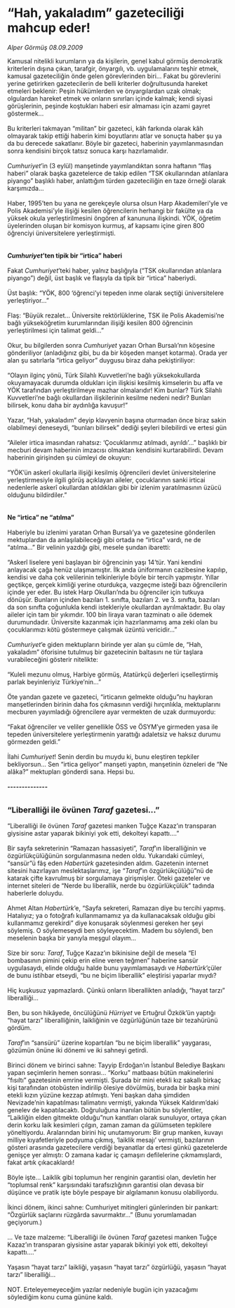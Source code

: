 # “Hah, yakaladım” gazeteciliği mahcup eder!

*Alper Görmüş 08.09.2009*

<div class="taraf_structure_2col_1zq">
<div class="margen_n">



 <p>Kamusal nitelikli kurumların ya da kişilerin, genel kabul görmüş demokratik kriterlerin dışına çıkan, tarafgir, önyargılı, vb. uygulamalarını teşhir etmek, kamusal gazeteciliğin önde gelen görevlerinden biri... Fakat bu görevlerini yerine getirirken gazetecilerin de belli kriterler doğrultusunda hareket etmeleri beklenir: Peşin hükümlerden ve önyargılardan uzak olmak; olgulardan hareket etmek ve onların sınırları içinde kalmak; kendi siyasi görüşlerinin, peşinde koştukları haberi esir almaması için azami gayret göstermek... <br/><br/>Bu kriterleri takmayan “militan” bir gazeteci, kâh farkında olarak kâh olmayarak takip ettiği haberin kimi boyutlarını atlar ve sonuçta haber şu ya da bu derecede sakatlanır. Böyle bir gazeteci, haberinin yayımlanmasından sonra kendisini birçok tatsız sonuca karşı hazırlamalıdır.<i> <br/><br/>Cumhuriyet</i>’in (3 eylül) manşetinde yayımlandıktan sonra haftanın “flaş haberi” olarak başka gazetelerce de takip edilen “TSK okullarından atılanlara piyango” başlıklı haber, anlattığım türden gazeteciliğin en taze örneği olarak karşımızda... <br/><br/>Haber, 1995’ten bu yana ne gerekçeyle olursa olsun Harp Akademileri’yle ve Polis Akademisi’yle ilişiği kesilen öğrencilerin herhangi bir fakülte ya da yüksek okula yerleştirilmesini öngören af kanununa ilişkindi. YÖK, öğretim üyelerinden oluşan bir komisyon kurmuş, af kapsamı içine giren 800 öğrenciyi üniversitelere yerleştirmişti.<b><i> <br/><br/><br/>Cumhuriyet</i>’ten tipik bir “irtica” haberi</b> <br/><br/>Fakat <i>Cumhuriyet</i>’teki haber, yalnız başlığıyla (“TSK okullarından atılanlara piyango”) değil, üst başlık ve flaşıyla da tipik bir “irtica” haberiydi. <br/><br/>Üst başlık: “YÖK, 800 ‘öğrenci’yi tepeden inme olarak seçtiği üniversitelere yerleştiriyor...” <br/><br/>Flaş: “Büyük rezalet... Üniversite rektörlüklerine, TSK ile Polis Akademisi’ne bağlı yükseköğretim kurumlarından ilişiği kesilen 800 öğrencinin yerleştirilmesi için talimat geldi...” <br/><br/>Okur, bu bilgilerden sonra <i>Cumhuriyet </i>yazarı Orhan Bursalı’nın köşesine gönderiliyor (anladığınız gibi, bu da bir köşeden manşet kotarma). Orada yer alan şu satırlarla “irtica geliyor” duygusu biraz daha pekiştiriliyor: <br/><br/>“Olayın ilginç yönü, Türk Silahlı Kuvvetleri’ne bağlı yüksekokullarda okuyamayacak durumda oldukları için ilişkisi kesilmiş kimselerin bu affa ve YÖK tarafından yerleştirilmeye mazhar olmalarıdır! Kim bunlar? Türk Silahlı Kuvvetleri’ne bağlı okullardan ilişkilerinin kesilme nedeni nedir? Bunları bilirsek, konu daha bir aydınlığa kavuşur!” <br/><br/>Yazar, “Hah, yakaladım” deyip klavyenin başına oturmadan önce biraz sakin olabilmeyi deneseydi, “bunları bilirsek” dediği şeyleri bilebilirdi ve ertesi gün <br/><br/>“Aileler irtica imasından rahatsız: ‘Çocuklarımız atılmadı, ayrıldı’...” başlıklı bir mecburi devam haberinin imzacısı olmaktan kendisini kurtarabilirdi. Devam haberinin girişinden şu cümleyi de okuyun: <br/><br/>“YÖK’ün askerî okullarla ilişiği kesilmiş öğrencileri devlet üniversitelerine yerleştirmesiyle ilgili görüş açıklayan aileler, çocuklarının sanki irticai nedenlerle askerî okullardan atıldıkları gibi bir izlenim yaratılmasının üzücü olduğunu bildirdiler.”<b> <br/><br/><br/>Ne “irtica” ne “atılma”</b> <br/><br/>Haberiyle bu izlenimi yaratan Orhan Bursalı’ya ve gazetesine gönderilen mektuplardan da anlaşılabileceği gibi ortada ne “irtica” vardı, ne de “atılma...” Bir velinin yazdığı gibi, mesele şundan ibaretti: <br/><br/>“Askerî liselere yeni başlayan bir öğrencinin yaşı 14’tür. Yani kendini anlayacak çağa henüz ulaşmamıştır. İlk anda üniformanın cazibesine kapılıp, kendisi ve daha çok velilerinin telkinleriyle böyle bir tercih yapmıştır. Yıllar geçtikçe, gerçek kimliği yerine oturdukça, vazgeçme isteği bazı öğrencilerin içinde yer eder. Bu istek Harp Okulları’nda bu öğrenciler için tutkuya dönüşür. Bunların içinden bazıları 1. sınıfta, bazıları 2. ve 3. sınıfta, bazıları da son sınıfta çoğunlukla kendi istekleriyle okullardan ayrılmaktadır. Bu olay aileler için tam bir yıkımdır. 100 bin liraya varan tazminatı o aile ödemek durumundadır. Üniversite kazanmak için hazırlanmamış ama zeki olan bu çocuklarımızı kötü göstermeye çalışmak üzüntü vericidir...” <i><br/><br/>Cumhuriyet</i>’e giden mektupların birinde yer alan şu cümle de, “Hah, yakaladım” öforisine tutulmuş bir gazetecinin baltasını ne tür taşlara vurabileceğini gösterir nitelikte: <br/><br/>“Kuleli mezunu olmuş, Harbiye görmüş, Atatürkçü değerleri içselleştirmiş parlak beyinleriyiz Türkiye’nin...” <br/><br/>Öte yandan gazete ve gazeteci, “irticanın gelmekte olduğu”nu haykıran manşetlerinden birinin daha fos çıkmasının verdiği hırçınlıkla, mektuplarını mecburen yayımladığı öğrencilere ayar vermekten de uzak durmuyordu: <br/><br/>“Fakat öğrenciler ve veliler genellikle ÖSS ve ÖSYM’ye girmeden yasa ile tepeden üniversitelere yerleştirmenin yarattığı adaletsiz ve haksız durumu görmezden geldi.” <br/><br/>İlahi <i>Cumhuriyet</i>! Senin derdin bu muydu ki, bunu eleştiren tepkiler bekliyorsun... Sen “irtica geliyor” manşeti yaptın, manşetinin özneleri de “Ne alâka?” mektupları gönderdi sana. Hepsi bu.<b> <br/><br/>--------------</b> <br/><br/><br/><font size="4"><strong>“Liberalliği ile övünen <i>Taraf </i>gazetesi...” <br/></strong></font><br/>“Liberalliği ile övünen <i>Taraf</i> gazetesi manken Tuğçe Kazaz’ın transparan giysisine astar yaparak bikiniyi yok etti, dekolteyi kapattı....” <br/><br/>Bir sayfa sekreterinin “Ramazan hassasiyeti”, <i>Taraf</i>’ın liberalliğinin ve özgürlükçülüğünün sorgulanmasına neden oldu. Yukarıdaki cümleyi, “sansür”ü fâş eden <i>Habertürk</i> gazetesinden aldım. Gazetenin internet sitesini hazırlayan meslektaşlarımız, işe “<i>Taraf</i>’ın özgürlükçülüğü”nü de katarak çifte kavrulmuş bir sorgulamaya girişmişler. Öteki gazeteler ve internet siteleri de “Nerde bu liberallik, nerde bu özgürlükçülük” tadında haberlerle doluydu. <br/><br/>Ahmet Altan <i>Habertürk</i>’e, “Sayfa sekreteri, Ramazan diye bu tercihi yapmış. Hatalıyız; ya o fotoğrafı kullanmamamız ya da kullanacaksak olduğu gibi kullanmamız gerekirdi” diye konuşarak söylenmesi gereken her şeyi söylemiş. O söylemeseydi ben söyleyecektim. Madem bu söylendi, ben meselenin başka bir yanıyla meşgul olayım... <br/><br/>Size bir soru: <i>Taraf</i>, Tuğçe Kazaz’ın bikinisine değil de mesela “El bombasının pimini çekip erin eline veren teğmen” haberine sansür uygulasaydı, elinde olduğu halde bunu yayımlamasaydı ve <i>Habertürk</i>’çüler de bunu istihbar etseydi, “bu ne biçim liberallik” eleştirisi yaparlar mıydı? <br/><br/>Hiç kuşkusuz yapmazlardı. Çünkü onların liberallikten anladığı, “hayat tarzı” liberalliği... <br/><br/>Ben, bu son hikâyede, öncülüğünü <i>Hürriyet </i>ve Ertuğrul Özkök’ün yaptığı “hayat tarzı” liberalliğinin, laikliğinin ve özgürlüğünün taze bir tezahürünü gördüm.<i> <br/><br/>Taraf</i>’ın “sansürü” üzerine kopartılan “bu ne biçim liberallik” yaygarası, gözümün önüne iki dönemi ve iki sahneyi getirdi. <br/><br/>Birinci dönem ve birinci sahne: Tayyip Erdoğan’ın İstanbul Belediye Başkanı yapan seçimlerin hemen sonrası... “Korku” matbaası bütün makinelerini “fısıltı” gazetesinin emrine vermişti. Şurada bir mini etekli kız sakallı birkaç kişi tarafından otobüsten indirilip ölesiye dövülmüş, burada bir başka mini etekli kızın yüzüne kezzap atılmıştı. Yeni başkan daha şimdiden Nevizade’nin kapatılması talimatını vermişti, yakında Yüksek Kaldırım’daki genelev de kapatılacaktı. Doğruluğuna inanılan bütün bu söylentiler, “Laikliğin elden gitmekte olduğu”nun kanıtları olarak sunuluyor, ortaya çıkan derin korku laik kesimleri çılgın, zaman zaman da gülümseten tepkilere yöneltiyordu. Aralarından birini hiç unutamıyorum: Bir grup manken, kuvayı milliye kıyafetleriyle podyuma çıkmış, ‘laiklik mesajı’ vermişti, bazılarının gösteri arasında gazetecilere verdiği beyanatlar da ertesi günkü gazetelerde genişçe yer almıştı: O zamana kadar iç çamaşırı defilelerine çıkmamışlardı, fakat artık çıkacaklardı! <br/><br/>Böyle işte... Laiklik gibi toplumun her renginin garantisi olan, devletin her “toplumsal renk” karşısındaki tarafsızlığının garantisi olan devasa bir düşünce ve pratik işte böyle pespaye bir algılamanın konusu olabiliyordu. <br/><br/>İkinci dönem, ikinci sahne: Cumhuriyet mitingleri günlerinden bir pankart: “Özgürlük saçlarını rüzgârda savurmaktır...” (Bunu yorumlamadan geçiyorum.) <br/><br/>... Ve taze malzeme: “Liberalliği ile övünen <i>Taraf</i> gazetesi manken Tuğçe Kazaz’ın transparan giysisine astar yaparak bikiniyi yok etti, dekolteyi kapattı....” <br/><br/>Yaşasın “hayat tarzı” laikliği, yaşasın “hayat tarzı” özgürlüğü, yaşasın “hayat tarzı” liberalliği... <br/><br/>NOT. Erteleyemeyeceğim yazılar nedeniyle bugün için yazacağımı söylediğim konu cuma gününe kaldı.</p>
<br/>
<br/>
<br/>



<br/>


<div id="taraf_not">
</div>

</div>


</div>
